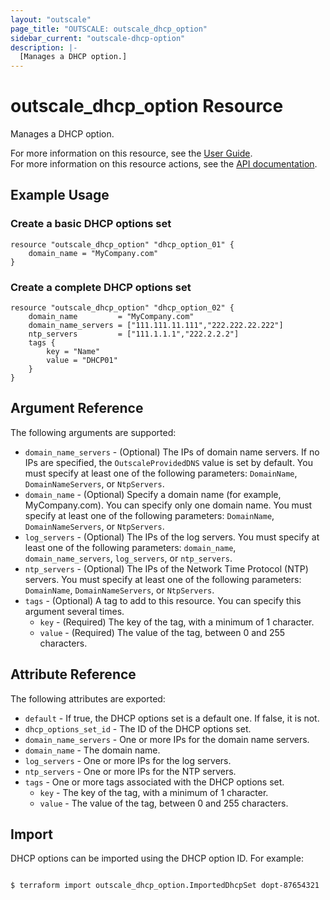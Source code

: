 ```yaml
---
layout: "outscale"
page_title: "OUTSCALE: outscale_dhcp_option"
sidebar_current: "outscale-dhcp-option"
description: |-
  [Manages a DHCP option.]
---
```


# outscale_dhcp_option Resource

Manages a DHCP option.

For more information on this resource, see the [User Guide](https://docs.outscale.com/en/userguide/About-DHCP-Options.html).  
For more information on this resource actions, see the [API documentation](https://docs.outscale.com/api#3ds-outscale-api-dhcpoption).

## Example Usage

### Create a basic DHCP options set

```hcl
resource "outscale_dhcp_option" "dhcp_option_01" {
	domain_name = "MyCompany.com"
}
```

### Create a complete DHCP options set

```hcl
resource "outscale_dhcp_option" "dhcp_option_02" {
	domain_name         = "MyCompany.com"
	domain_name_servers = ["111.111.11.111","222.222.22.222"]
	ntp_servers         = ["111.1.1.1","222.2.2.2"]
	tags {
		key = "Name"
		value = "DHCP01"
	}
}
```

## Argument Reference

The following arguments are supported:

* `domain_name_servers` - (Optional) The IPs of domain name servers. If no IPs are specified, the `OutscaleProvidedDNS` value is set by default. You must specify at least one of the following parameters: `DomainName`, `DomainNameServers`, or `NtpServers`.
* `domain_name` - (Optional) Specify a domain name (for example, MyCompany.com). You can specify only one domain name. You must specify at least one of the following parameters: `DomainName`, `DomainNameServers`, or `NtpServers`.
* `log_servers` - (Optional) The IPs of the log servers. You must specify at least one of the following parameters: `domain_name`, `domain_name_servers`, `log_servers`, or `ntp_servers`.
* `ntp_servers` - (Optional) The IPs of the Network Time Protocol (NTP) servers. You must specify at least one of the following parameters: `DomainName`, `DomainNameServers`, or `NtpServers`.
* `tags` - (Optional) A tag to add to this resource. You can specify this argument several times.
    * `key` - (Required) The key of the tag, with a minimum of 1 character.
    * `value` - (Required) The value of the tag, between 0 and 255 characters.

## Attribute Reference

The following attributes are exported:

* `default` - If true, the DHCP options set is a default one. If false, it is not.
* `dhcp_options_set_id` - The ID of the DHCP options set.
* `domain_name_servers` - One or more IPs for the domain name servers.
* `domain_name` - The domain name.
* `log_servers` - One or more IPs for the log servers.
* `ntp_servers` - One or more IPs for the NTP servers.
* `tags` - One or more tags associated with the DHCP options set.
    * `key` - The key of the tag, with a minimum of 1 character.
    * `value` - The value of the tag, between 0 and 255 characters.

## Import

DHCP options can be imported using the DHCP option ID. For example:

```console

$ terraform import outscale_dhcp_option.ImportedDhcpSet dopt-87654321

```